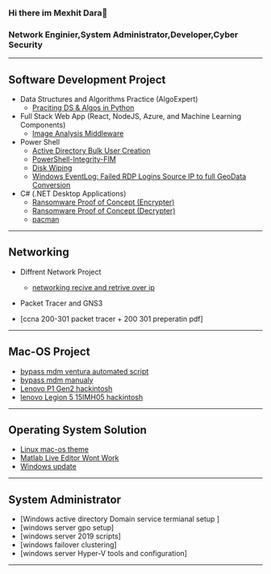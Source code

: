### Hi there im Mexhit Dara👋
### Network Enginier,System Administrator,Developer,Cyber Security
______________________________________________________________________________________________________________________________________________


<h2>Software Development Project</h2>

 - Data Structures and Algorithms Practice (AlgoExpert)
    - [Praciting DS & Algos in Python](https://github.com/mexhi-byte/Algorithms-Practice)
 - Full Stack Web App (React, NodeJS, Azure, and Machine Learning Components)
    - [Image Analysis Middleware](https://github.com/mexhi-byte/4chan-Image-Analysis-Middleware)
 - Power Shell
    - [Active Directory Bulk User Creation](https://github.com/mexhi-byte/ad-p1)
    - [PowerShell-Integrity-FIM](https://github.com/mexhi-byte/PowerShell-Integrity-FIM)
    - [Disk Wiping](https://github.com/mexhi-byte/Disk-Wiping-Utility)
    - [Windows EventLog: Failed RDP Logins Source IP to full GeoData Conversion](https://github.com/mexhi-byte/Sentinel-lab)
 - C# (.NET Desktop Applications)
    - [Ransomware Proof of Concept (Encrypter)](https://github.com/mexhi-byte/EncrypterPOCEncrypterPOC)
    - [Ransomware Proof of Concept (Decrypter)](https://github.com/mexhi-byte/DecrypterPOC)
    - [pacman](https://github.com/mexhi-byte/pacman--dotnet)

____________________________________________________________________________________________________________________________________________
<h2> Networking </h2>

- Diffrent Network Project
   - [networking recive and retrive over ip](https://github.com/mexhi-byte/Internet-Radio-Multicasting-multimedia-over-IP-master)

- Packet Tracer and GNS3

-  [ccna 200-301 packet tracer + 200 301 preperatin pdf]




____________________________________________________________________________________________________________________________________________
<h2> Mac-OS Project </h2>


- [bypass mdm ventura automated script ](https://github.com/mexhi-byte/MDM-VENTURA)
- [bypass mdm manualy](https://github.com/mexhi-byte/baypass-mdm-ventura) 
- [Lenovo P1 Gen2 hackintosh]( https://github.com/mexhi-byte/lenovo-p1-gen2-hackintosh)
- [lenovo Legion 5 15IMH05 hackintosh ](https://github.com/mexhi-byte/Lenovo-Legion-5-15IMH05H-OpenCore-Ventura)

____________________________________________________________________________________________________________________________________________

<h2>Operating System Solution</h2>

 - [Linux mac-os theme](https://github.com/mexhi-byte/linux-macos)
 - [Matlab Live Editor Wont Work](https://github.com/mexhi-byte/matlab-not-opening)
 - [Windows update](https://github.com/mexhi-byte/enable-disable-windows-update-regedit)
____________________________________________________________________________________________________________________________________________

<h2>System Administrator</h2>

- [Windows active directory Domain service termianal setup ]
- [windows server gpo setup]
- [windows server 2019 scripts]
- [windows failover clustering]
- [windows server Hyper-V tools and configuration]

 





______________________________________________________________________________________________________________________________________________


